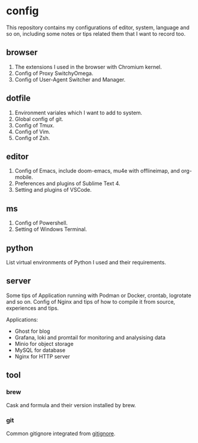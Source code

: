 # config

This repository contains my configurations of editor, system, language and so on, including some notes or tips related them that I want to record too.

## browser

1. The extensions I used in the browser with Chromium kernel.
2. Config of Proxy SwitchyOmega.
3. Config of User-Agent Switcher and Manager.

## dotfile

1. Environment variales which I want to add to system.
2. Global config of git.
3. Config of Tmux.
4. Config of Vim.
5. Config of Zsh.

## editor

1. Config of Emacs, include doom-emacs, mu4e with offlineimap, and org-mobile.
2. Preferences and plugins of Sublime Text 4.
3. Setting and plugins of VSCode.

## ms

1. Config of Powershell.
2. Setting of Windows Terminal.

## python

List virtual environments of Python I used and their requirements.

## server

Some tips of Application running with Podman or Docker, crontab, logrotate and so on. Config of Nginx and tips of how to compile it from source, experiences and tips. 

Applications:
  - Ghost for blog
  - Grafana, loki and promtail for monitoring and analysising data
  - Minio for object storage
  - MySQL for database
  - Nginx for HTTP server

## tool

### brew

Cask and formula and their version installed by brew.

### git

Common gitignore integrated from [gitignore](https://github.com/github/gitignore).

